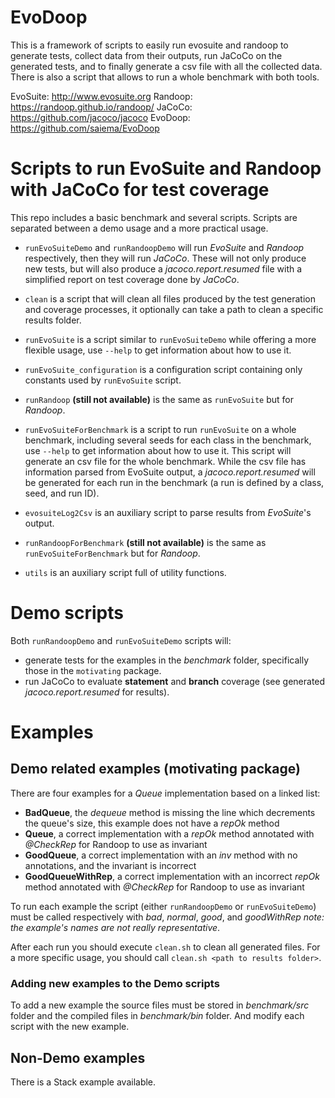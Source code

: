 # EvoDoop

This is a framework of scripts to easily run evosuite and randoop to generate tests, collect data from their outputs, run JaCoCo on
the generated tests, and to finally generate a csv file with all the collected data. There is also a script that allows to run a whole benchmark
with both tools.

EvoSuite: http://www.evosuite.org 
Randoop: https://randoop.github.io/randoop/
JaCoCo: https://github.com/jacoco/jacoco
EvoDoop: https://github.com/saiema/EvoDoop

# Scripts to run EvoSuite and Randoop with JaCoCo for test coverage

This repo includes a basic benchmark and several scripts. Scripts are separated between a demo usage and a more practical usage.

 * `runEvoSuiteDemo` and `runRandoopDemo` will run *EvoSuite* and *Randoop* respectively, then they will run *JaCoCo*. These will not only produce
   new tests, but will also produce a *jacoco.report.resumed* file with a simplified report on test coverage done by *JaCoCo*.

 * `clean` is a script that will clean all files produced by the test generation and coverage processes, it optionally can take a path to clean
   a specific results folder.

 * `runEvoSuite` is a script similar to `runEvoSuiteDemo` while offering a more flexible usage, use `--help` to get information about how to use it.
 
 * `runEvoSuite_configuration` is a configuration script containing only constants used by `runEvoSuite` script.
 
 * `runRandoop` **(still not available)** is the same as `runEvoSuite` but for *Randoop*.

 * `runEvoSuiteForBenchmark` is a script to run `runEvoSuite` on a whole benchmark, including several seeds for each class in the benchmark, use `--help`
   to get information about how to use it. This script will generate an csv file for the whole benchmark. While the csv file has information parsed from
   EvoSuite output, a *jacoco.report.resumed* will be generated for each run in the benchmark (a run is defined by a class, seed, and run ID).
   
 * `evosuiteLog2Csv` is an auxiliary script to parse results from *EvoSuite*'s output.

 * `runRandoopForBenchmark` **(still not available)** is the same as `runEvoSuiteForBenchmark` but for *Randoop*.

 * `utils` is an auxiliary script full of utility functions.

# Demo scripts

Both `runRandoopDemo` and `runEvoSuiteDemo` scripts will:

 - generate tests for the examples in the *benchmark* folder, specifically those in the `motivating` package.
 - run JaCoCo to evaluate **statement** and **branch** coverage (see generated *jacoco.report.resumed* for results).

# Examples

## Demo related examples (motivating package)

There are four examples for a *Queue* implementation based on a linked list:

 - **BadQueue**, the *dequeue* method is missing the line which decrements the queue's size, this example does not have a *repOk* method
 - **Queue**, a correct implementation with a *repOk* method annotated with *@CheckRep* for Randoop to use as invariant
 - **GoodQueue**, a correct implementation with an *inv* method with no annotations, and the invariant is incorrect
 - **GoodQueueWithRep**, a correct implementation with an incorrect *repOk* method annotated with *@CheckRep* for Randoop to use as invariant

To run each example the script (either `runRandoopDemo` or `runEvoSuiteDemo`) must be called respectively with *bad*, *normal*, *good*, and *goodWithRep*
*note: the example's names are not really representative*.

After each run you should execute `clean.sh` to clean all generated files. For a more specific usage, you should call `clean.sh <path to results folder>`.

### Adding new examples to the Demo scripts

To add a new example the source files must be stored in *benchmark/src* folder and the
compiled files in *benchmark/bin* folder. And modify each script with the new example.

## Non-Demo examples

There is a Stack example available.


